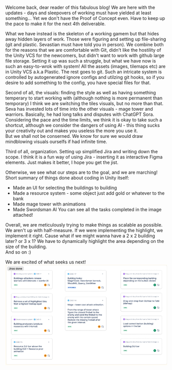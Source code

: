 Welcome back, dear reader of this fabulous blog!
We are here with the updates - days and sleepovers of working must have yielded at least something...
Yet we don't have the Proof of Concept even. Have to keep up the pace to make it for the next 4th deliverable.

What we have instead is the skeleton of a working gamem but that hides away hidden layers of work.
Those were figuring and setting up file-sharing (git and plastic. Sevastian must have told you in person).
We combine both for the reasons that we are comfortable with Git, didn't like the hostility of the Unity VCS for the newcomers, but didn't want to work with github large file storage.
Setting it up was such a struggle, but what we have now is such an easy-to-wrok with system!
All the assets (images, tilemaps etc) are in Unity VCS a.k.a Plastic. The rest goes to git.
Such an intricate system is controlled by autogenerated ignore configs and utilzing git hooks, so if you desire to add something to the config, you have special files for that.

Second of all, the visuals: finding the style as well as having something temperary to start working with (although nothing is more permanent than temporary)
I think we are switching the tiles visuals, but no more than that. Seva has invested lots of time into the other visuals - mage tower and warriors. Basically, he had long talks and disputes with ChatGPT Sora.  
Considering the pace and the time limits, we think it is okay to take such a shortcut, although we consider the dangers of using AI - this thing sucks your creativity out and makes you useless the more you use it.  
But we shall not be conserned. We know for sure we would draw mindblowing visuals ourselfs if had infinite time.

Third of all, organization. Setting up simplified Jira and writing down the scope. I think it is a fun way of using Jira - inserting it as interactive Figma elements. Just makes it better, I hope you get the jist.

Otherwise, we see what our steps are to the goal, and we are marching!
Short summary of things done about coding in Unity itself:

- Made an UI for selecting the buildings to building
- Made a resource system - some object just add gold or whatever to the bank
- Made mage tower with animations
- Made Swordsman AI
  You can see all the tasks completed in the image attached!

Overall, we are meticulously trying to make things as scalable as possible. We aren't up with half-measure. If we were implementing the highlight, we implement it right.
Cause what if we might wanna have a 2 x 2 building later? or 3 x 1? We have to dynamically highlight the area depending on the size of the building.  
And so on :)

We are excited of what seeks us next!
![Jira-image](./jira-3.png)
